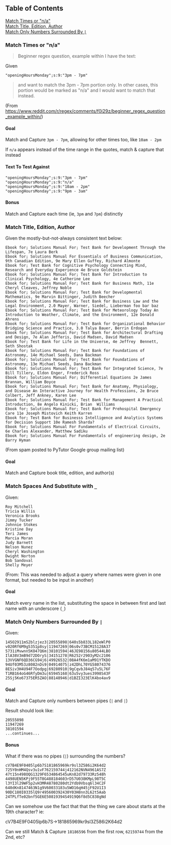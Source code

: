 ## Table of Contents
[Match Times or "n/a"](#match-times-or-na)  
[Match Title, Edition, Author](#match-title-edition-author)  
[Match Only Numbers Surrounded By `|`](#match-only-numbers-surrounded-by)

### Match Times or "n/a"
> Beginner regex question, example within
> I have the text:

Given
```
"openingHoursMonday";s:9:"3pm - 7pm"
```
> and want to match the 3pm - 7pm portion only. 
> In other cases, this portion would be marked as "n/a" and I would want to match that instead. 

(From https://www.reddit.com/r/regex/comments/f0i29z/beginner_regex_question_example_within/)

#### Goal
Match and Capture `3pm - 7pm`, allowing for other times too, like `10am - 2pm` 

If `n/a` appears instead of the time range in the quotes, match & capture that instead 

#### Text To Test Against
```
"openingHoursMonday";s:9:"3pm - 7pm"
"openingHoursMonday";s:9:"n/a"
"openingHoursMonday";s:9:"10am - 2pm"
"openingHoursMonday";s:9:"9pm - 3am"
```

#### Bonus
Match and Capture each time (ie, `3pm` and `7pm`) distinctly

### Match Title, Edition, Author

Given the mostly-but-not-always consistent text below:

```
Ebook for; Solutions Manual For; Test Bank for Development Through the Lifespan, 7e Laura Berk
Ebook for; Solutions Manual For Essentials of Business Communication, 9th Canadian Edition, 9e Mary Ellen Guffey, Richard Almonte
Ebook for; Test Bank for Cognitive Psychology Connecting Mind, Research and Everyday Experience 4e Bruce Goldstein
Ebook for; Solutions Manual For; Test Bank for Introduction to Clinical Psychology, 4e Catherine Lee
Ebook for; Solutions Manual For; Test Bank for Business Math, 11e Cheryl Cleaves, Jeffrey Noble
Ebook for; Solutions Manual For; Test Bank for Developmental Mathematics, 9e Marvin Bittinger, Judith Beecher
Ebook for; Solutions Manual For; Test Bank for Business Law and the Legal Environment, 2.0 Mayer, Warner, Siedel, Lieberman foo bar baz 
Ebook for; Solutions Manual For; Test Bank for Meteorology Today An Introduction to Weather, Climate, and the Environment, 12e Donald Ahrens
Ebook for; Solutions Manual For; Test Bank for Organizational Behavior Bridging Science and Practice, 3.0 Talya Bauer, Berrin Erdogan
Ebook for; Solutions Manual For; Test Bank for Architectural Drafting and Design, 7e Alan Jefferis, David Madsen, David Madsen
Ebook for; Test Bank for Life in the Universe, 4e Jeffrey  Bennett, Seth Shostak
Ebook for; Solutions Manual For; Test Bank for Foundations of Astronomy, 14e Michael Seeds, Dana Backman
Ebook for; Solutions Manual For; Test Bank for Foundations of Astronomy, 13e Michael Seeds, Dana Backman
Ebook for; Solutions Manual For; Test Bank for Integrated Science, 7e Bill Tillery, Eldon Enger, Frederick Ross
Ebook for; Solutions Manual For; Differential Equations 2e James  Brannan, William Boyce
Ebook for; Solutions Manual For; Test Bank for Anatomy, Physiology, and Disease An Interactive Journey for Health Professions, 2e Bruce Colbert, Jeff Ankney, Karen Lee
Ebook for; Solutions Manual For; Test Bank for Management A Practical Introduction, 8e Angelo Kinicki, Brian  Williams
Ebook for; Solutions Manual For; Test Bank for Prehospital Emergency Care 11e Joseph Mistovich Keith Karren
Ebook for; Test Bank for Businesss Intelligence and Analytics Systems for Decision Support 10e Ramesh Sharda?
Ebook for; Solutions Manual For Fundamentals of Electrical Circuits, 6e Charles Alexander, Matthew Sadiku
Ebook for; Solutions Manual For Fundamentals of engineering design, 2e Barry Hyman
```

(From spam posted to PyTutor Google group mailing list)

#### Goal
Match and Capture book title, edition, and author(s) 

### Match Spaces And Substitute with `_`
Given:

```
Roy Mitchell
Tricia Willis
Veronica Brooks
Jimmy Tucker
Johnnie Stokes
Kristine Day
Teri James
Marcia Moran
Judy Barnett
Nelson Nunez
Cheryl Washington
Dwight Norton
Bob Sandoval
Shelly Meyer
```

(From: This was needed to adjust a query where names were given in one format, but needed to be input in another)

#### Goal
Match every name in the list, substituting the space in between first and last name with an underscore (`_`)

### Match Only Numbers Surrounded By `|`
Given:

```
145O2911mS2blzjez3|20555898|640s5b833L182eWlP0
v020Rf6M9g5351p8sy|11947269|06s0v73BCM15128A37
5731iMvwnn5KO47Q6m|38101594|46JE98156u80544LBO
IlA38V3mB9d72DOryS|34151278|R6252r2903yM2c2106
13VVGNF6QD36CG94j6|49926532|08A4fK6m1aM91YTKDO
94Uf03M53z8082nDs9|04914075|z42DhL70YG58074376
8ESiv3H4U94F7Oodpg|69280910|9gCqvbJ84q57u5L76F
T1RB164oG46RfyDm3u|65945168|63u5vy3ues3998S43F
25Sj5Ko67375ER5ZAO|88148946|d1BZI323ElK4bo4av9
```

#### Goal
Match and Capture only numbers between pipes (`|` and `|`)

Result should look like:  
```
20555898
11947269
38101594
...continues...
```

#### Bonus
What if there was no pipes (`|`) surrounding the numbers?
```
cV7B4E9F0405lp6b7S181865969kr9sl3Z586i2K64d2
725Y0nHM4Qsv3u1vF762159744j412162NVN4961AS7Z
47t15n498OQG1329F6534864545uKn82d79733Rz548h
4498UEN5KPj9F55T0G488184603rD57U038KMpL98T5C
l3YI3l29WF5p2vH3MR48780280dt2Ydb9Vbsq6l34C2F
640dKn8147463N1g9V60033183u5WO16qH45jF92U1I3
90DC180I0335lQ9r495600392430Y03H8nn3L62t5Aab
24TPLfTe02bnf5GE6E50819394S4919Q6f8d5C838gNd
```

Can we somehow use the fact that that the thing we care about starts at the 19th character? ie:  

cV7B4E9F0405lp6b7S&#8594;181865969kr9sl3Z586i2K64d2

Can we still Match & Capture `18186596` from the first row, `62159744` from the 2nd, etc? 
